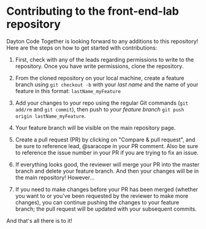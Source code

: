 # Contributing to the front-end-lab repository
Dayton Code Together is looking forward to any additions to this repository! Here are the steps on how to get started with contributions:

1. First, check with any of the leads regarding permissions to write to the repository. Once you have write permissions, clone the repository.

2. From the cloned repository on your local machine, create a feature branch using `git checkout -b` with your *last name* and the name of your feature in this format: `lastName_myFeature`

3. Add your changes to your repo using the regular Git commands (`git add/rm` and `git commit`), then push to *your feature branch* `git push origin lastName_myFeature`.

4. Your feature branch will be visible on the main repository page.

5. Create a pull request (PR) by clicking on "Compare & pull request", and be sure to reference lead, @saracope in your PR comment. Also be sure to reference the issue number in your PR if you are trying to fix an issue.

6. If everything looks good, the reviewer will merge your PR into the master branch and delete your feature branch. And then your changes will be in the main repository! However...

7. If you need to make changes before your PR has been merged (whether you want to or you've been requested by the reviewer to make more changes), you can continue pushing the changes to your feature branch; the pull request will be updated with your subsequent commits.

And that's all there is to it!
